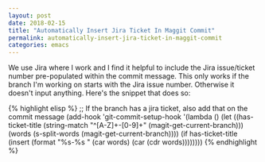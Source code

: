 ```yaml
---
layout: post
date: 2018-02-15
title: "Automatically Insert Jira Ticket In Maggit Commit"
permalink: automatically-insert-jira-ticket-in-maggit-commit
categories: emacs
---
```


We use Jira where I work and I find it helpful to include the Jira issue/ticket number pre-populated within the commit message. This only works if the branch I'm working on starts with the Jira issue number. Otherwise it doesn't input anything. Here's the snippet that does so:

{% highlight elisp %}
;; If the branch has a jira ticket, also add that on the commit message
(add-hook 'git-commit-setup-hook
    '(lambda ()
        (let ((has-ticket-title (string-match "^[A-Z]+-[0-9]+"
                                    (magit-get-current-branch)))
              (words (s-split-words (magit-get-current-branch))))
          (if has-ticket-title
              (insert (format "%s-%s " (car words) (car (cdr words))))))))
{% endhighlight %}
